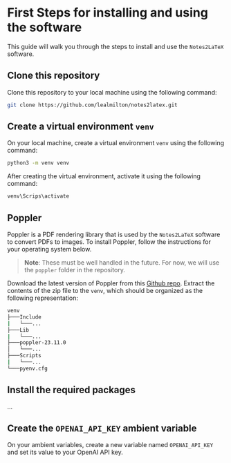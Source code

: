 # First Steps for installing and using the software

This guide will walk you through the steps to install and use the `Notes2LaTeX` software.

## Clone this repository

Clone this repository to your local machine using the following command:

```bash
git clone https://github.com/lealmilton/notes2latex.git
```

## Create a virtual environment `venv`
On your local machine, create a virtual environment `venv` using the following command:

```bash
python3 -m venv venv
```

After creating the virtual environment, activate it using the following command:

```bash
venv\Scrips\activate
```

## Poppler

Poppler is a PDF rendering library that is used by the `Notes2LaTeX` software to convert PDFs to images. To install Poppler, follow the instructions for your operating system below.

> **Note**: These must be well handled in the future. For now, we will use the `poppler` folder in the repository.

Download the latest version of Poppler from this [Github repo](https://github.com/oschwartz10612/poppler-windows/releases/tag/v23.11.0-0). Extract the contents of the zip file to the `venv`, which should be organized as the following representation:

```bash
venv
├───Include
|	└───...
├───Lib
|	└───...
├───poppler-23.11.0
│	└───...
├───Scripts
|	└───...
└───pyenv.cfg
```

## Install the required packages
...

## Create the `OPENAI_API_KEY` ambient variable

On your ambient variables, create a new variable named `OPENAI_API_KEY` and set its value to your OpenAI API key.